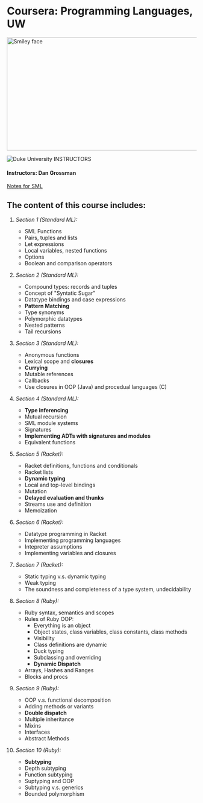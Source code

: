 # Coursera: Programming Languages, UW
<img src="https://i.imgur.com/rQEDP2a.png" alt="Smiley face" height="300" width="600">

![Duke University](http://i.imgur.com/Qktqnu1.png) INSTRUCTORS
#### Instructors: Dan Grossman

[Notes for SML](https://www.cs.cornell.edu/courses/cs312/2008sp/schedule.html)

## The content of this course includes:  
1. _Section 1 (Standard ML):_
    * SML Functions
    * Pairs, tuples and lists
    * Let expressions
    * Local variables, nested functions
    * Options
    * Boolean and comparison operators

2. _Section 2 (Standard ML):_
    * Compound types: records and tuples
    * Concept of "Syntatic Sugar"
    * Datatype bindings and case expressions
    * __Pattern Matching__
    * Type synonyms
    * Polymorphic datatypes
    * Nested patterns
    * Tail recursions

3. _Section 3 (Standard ML):_
    * Anonymous functions
    * Lexical scope and __closures__
    * __Currying__
    * Mutable references
    * Callbacks
    * Use closures in OOP (Java) and procedual languages (C)

4. _Section 4 (Standard ML):_
    * __Type inferencing__
    * Mutual recursion
    * SML module systems
    * Signatures
    * __Implementing ADTs with signatures and modules__
    * Equivalent functions

5. _Section 5 (Racket):_
    * Racket definitions, functions and conditionals
    * Racket lists
    * __Dynamic typing__
    * Local and top-level bindings
    * Mutation
    * __Delayed evaluation and thunks__ 
    * Streams use and definition
    * Memoization

6. _Section 6 (Racket):_
    * Datatype programming in Racket
    * Implementing programming languages
    * Intepreter assumptions
    * Implementing variables and closures

7. _Section 7 (Racket):_
    * Static typing v.s. dynamic typing
    * Weak typing
    * The soundness and completeness of a type system, undecidability

8. _Section 8 (Ruby):_
    * Ruby syntax, semantics and scopes
    * Rules of Ruby OOP:
        * Everything is an object
        * Object states, class variables, class constants, class methods
        * Visibility
        * Class definitions are dynamic
        * Duck typing
        * Subclassing and overriding
        * __Dynamic Dispatch__
    * Arrays, Hashes and Ranges
    * Blocks and procs

9. _Section 9 (Ruby):_
    * OOP v.s. functional decomposition
    * Adding methods or variants
    * __Double dispatch__
    * Multiple inheritance
    * Mixins
    * Interfaces
    * Abstract Methods

10. _Section 10 (Ruby):_
    * __Subtyping__
    * Depth subtyping
    * Function subtyping
    * Suptyping and OOP
    * Subtyping v.s. generics
    * Bounded polymorphism
